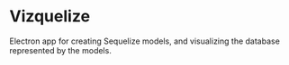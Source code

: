# Vizquelize

Electron app for creating Sequelize models, and visualizing the database represented by the models.
